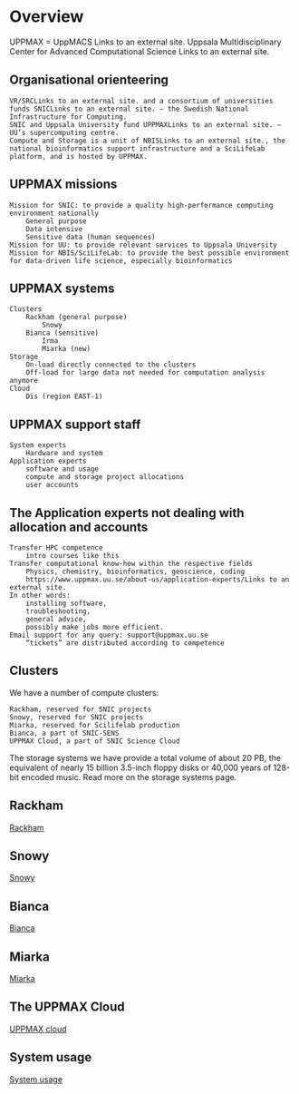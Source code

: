 # Overview

UPPMAX = UppMACS 
    Links to an external site.
Uppsala Multidisciplinary Center for Advanced Computational Science 
    Links to an external site.
    
## Organisational orienteering

    VR/SRCLinks to an external site. and a consortium of universities funds SNICLinks to an external site. — the Swedish National Infrastructure for Computing.
    SNIC and Uppsala University fund UPPMAXLinks to an external site. — UU’s supercomputing centre.
    Compute and Storage is a unit of NBISLinks to an external site., the national bioinformatics support infrastructure and a SciLifeLab platform, and is hosted by UPPMAX.
    
## UPPMAX missions

    Mission for SNIC: to provide a quality high-performance computing environment nationally
        General purpose
        Data intensive
        Sensitive data (human sequences)
    Mission for UU: to provide relevant services to Uppsala University
    Mission for NBIS/SciLifeLab: to provide the best possible environment for data-driven life science, especially bioinformatics

## UPPMAX systems

    Clusters
        Rackham (general purpose)
            Snowy
        Bianca (sensitive)
            Irma
            Miarka (new)
    Storage
        On-load directly connected to the clusters
        Off-load for large data not needed for computation analysis anymore
    Cloud
        Dis (region EAST-1)

## UPPMAX support staff

    System experts
        Hardware and system
    Application experts
        software and usage
        compute and storage project allocations
        user accounts

## The Application experts not dealing with allocation and accounts

    Transfer HPC competence
        intro courses like this
    Transfer computational know-how within the respective fields
        Physics, chemistry, bioinformatics, geoscience, coding
        https://www.uppmax.uu.se/about-us/application-experts/Links to an external site.
    In other words:
        installing software,
        troubleshooting,
        general advice,
        possibly make jobs more efficient.
    Email support for any query: support@uppmax.uu.se
        “tickets” are distributed according to competence

 


## Clusters


We have a number of compute clusters:

    Rackham, reserved for SNIC projects
    Snowy, reserved for SNIC projects
    Miarka, reserved for Scilifelab production
    Bianca, a part of SNIC-SENS
    UPPMAX Cloud, a part of SNIC Science Cloud

The storage systems we have provide a total volume of about 20 PB, the equivalent of nearly 15 billion 3.5-inch floppy disks or 40,000 years of 128-bit encoded music. Read more on the storage systems page.


## Rackham
[Rackham](https://www.uppmax.uu.se/resources/systems/the-rackham-cluster/)

## Snowy
[Snowy](https://www.uppmax.uu.se/resources/systems/the-snowy-cluster/)

## Bianca
[Bianca](https://www.uppmax.uu.se/resources/systems/the-bianca-cluster/)

## Miarka
[Miarka](https://www.uppmax.uu.se/resources/systems/miarka-cluster/)

## The UPPMAX Cloud
[UPPMAX cloud](https://www.uppmax.uu.se/resources/systems/the-uppmax-cloud/)

## System usage
[System usage](https://www.uppmax.uu.se/resources/system-usage/)

